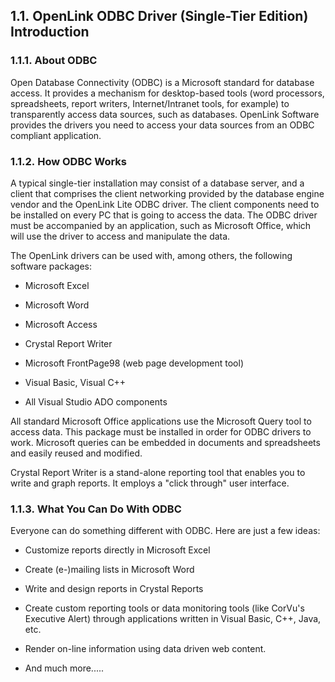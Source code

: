 <div id="lite_introodbc" class="section">

<div class="titlepage">

<div>

<div>

## 1.1. OpenLink ODBC Driver (Single-Tier Edition) Introduction

</div>

</div>

</div>

<div id="lite_aboutodbc" class="section">

<div class="titlepage">

<div>

<div>

### 1.1.1. About ODBC

</div>

</div>

</div>

Open Database Connectivity (ODBC) is a Microsoft standard for database
access. It provides a mechanism for desktop-based tools (word
processors, spreadsheets, report writers, Internet/Intranet tools, for
example) to transparently access data sources, such as databases.
OpenLink Software provides the drivers you need to access your data
sources from an ODBC compliant application.

</div>

<div id="lite_howodbcworks" class="section">

<div class="titlepage">

<div>

<div>

### 1.1.2. How ODBC Works

</div>

</div>

</div>

A typical single-tier installation may consist of a database server, and
a client that comprises the client networking provided by the database
engine vendor and the OpenLink Lite ODBC driver. The client components
need to be installed on every PC that is going to access the data. The
ODBC driver must be accompanied by an application, such as Microsoft
Office, which will use the driver to access and manipulate the data.

The OpenLink drivers can be used with, among others, the following
software packages:

<div class="itemizedlist">

- Microsoft Excel

- Microsoft Word

- Microsoft Access

- Crystal Report Writer

- Microsoft FrontPage98 (web page development tool)

- Visual Basic, Visual C++

- All Visual Studio ADO components

</div>

All standard Microsoft Office applications use the Microsoft Query tool
to access data. This package must be installed in order for ODBC drivers
to work. Microsoft queries can be embedded in documents and spreadsheets
and easily reused and modified.

Crystal Report Writer is a stand-alone reporting tool that enables you
to write and graph reports. It employs a "click through" user interface.

</div>

<div id="lite_whatcanudowodbc" class="section">

<div class="titlepage">

<div>

<div>

### 1.1.3. What You Can Do With ODBC

</div>

</div>

</div>

Everyone can do something different with ODBC. Here are just a few
ideas:

<div class="itemizedlist">

- Customize reports directly in Microsoft Excel

- Create (e-)mailing lists in Microsoft Word

- Write and design reports in Crystal Reports

- Create custom reporting tools or data monitoring tools (like CorVu's
  Executive Alert) through applications written in Visual Basic, C++,
  Java, etc.

- Render on-line information using data driven web content.

- And much more.....

</div>

</div>

</div>
